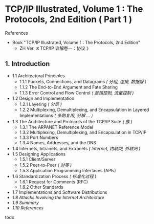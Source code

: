 # TCP/IP Illustrated, Volume 1 : The Protocols, 2nd Edition ( Part 1 )

References

-   Book "TCP/IP Illustrated, Volume 1 : The Protocols, 2nd Edition"
    -   ZH Ver. :《 TCP/IP 详解卷一：协议 》

## 1. Introduction

-   1.1 Architectural Principles
    -   1.1.1 Packets, Connections, and Datagrams _( 分组, 连接, 数据报 )_
    -   1.1.2 The End-to-End Argument and Fate Sharing
    -   1.1.3 Error Control and Flow Control _( 差错控制, 流量控制 )_
-   1.2 Design and Implementation
    -   1.2.1 Layering _( 分层 )_
    -   1.2.2 Multiplexing, Demultiplexing, and Encapsulation in Layered Implementations _( 多路复用, 分解 … )_
-   1.3 The Architecture and Protocols of the TCP/IP Suite _( 族 )_
    -   1.3.1 The ARPANET Reference Model
    -   1.3.2 Multiplexing, Demultiplexing, and Encapsulation in TCP/IP
    -   1.3.3 Port Numbers
    -   1.3.4 Names, Addresses, and the DNS
-   1.4 Internets, Intranets, and Extranets _( Internet, 内联网, 外联网 )_
-   1.5 Designing Applications
    -   1.5.1 Client/Server
    -   1.5.2 Peer-to-Peer _( 对等 )_
    -   1.5.3 Application Programming Interfaces (APIs)
-   1.6 Standardization Process _( 标准化过程 )_
    -   1.6.1 Request for Comments (RFC)
    -   1.6.2 Other Standards
-   1.7 Implementations and Software Distributions
-   _1.8 Attacks Involving the Internet Architecture_
-   _1.9 Summary_
-   _1.10 References_

todo
